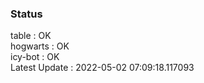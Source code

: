 ### Status


table : OK  
hogwarts : OK  
icy-bot : OK  
Latest Update : 2022-05-02 07:09:18.117093
